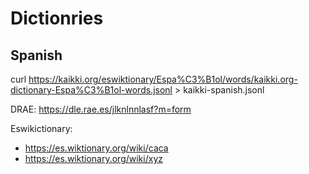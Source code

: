 # Dictionries

## Spanish

curl https://kaikki.org/eswiktionary/Espa%C3%B1ol/words/kaikki.org-dictionary-Espa%C3%B1ol-words.jsonl > kaikki-spanish.jsonl

DRAE: https://dle.rae.es/jlknlnnlasf?m=form

Eswikictionary:

- https://es.wiktionary.org/wiki/caca
- https://es.wiktionary.org/wiki/xyz